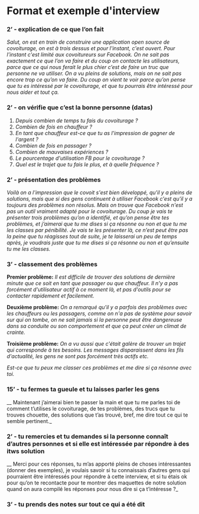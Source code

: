 # Format et exemple d'interview

###  2’ - explication de ce que l’on fait
_Salut, on est en train de construire une application open source de covoiturage, on est à trois dessus et pour l'instant, c'est ouvert. Pour l’instant c'est limité aux covoitureurs sur Facebook. On ne sait pas exactement ce que l’on va faire et du coup on contacte les utilisateurs, parce que ce qui nous ferait le plus chier c’est de faire un truc que personne ne va utiliser. 
On a vu pleins de solutions, mais on ne sait pas encore trop ce qu’on va faire.
Du coup on vient te voir parce qu’on pense que tu es intéressé par le covoiturage, et que tu pourrais être intéressé pour nous aider et tout ça._

### 2’ - on vérifie que c’est la bonne personne (datas)
1. _Depuis combien de temps tu fais du covoiturage ?_
2. _Combien de fois en chauffeur ?_
3. _En tant que chauffeur est-ce que tu as l'impression de gagner de l'argent ?_
4. _Combien de fois en passager ?_
5. _Combien de mauvaises expériences ?_
6. _Le pourcentage d'utilisation FB pour le covoiturage ?_
7. _Quel est le trajet que tu fais le plus, et à quelle fréquence ?_

### 2’ - présentation des problèmes
_Voilà on a l'impression que le covoit s'est bien développé, qu'il y a pleins de solutions, mais que si des gens continuent à utiliser Facebook c'est qu'il y a toujours des problèmes non résolus. Mais on trouve que Facebook n'est pas un outil vraiment adapté pour le covoiturage. 
Du coup je vais te présenter trois problèmes qu’on a identifié, et qu’on pense être tes problèmes, et j’aimerai que tu me dises si ça résonne ou non et que tu me les classes par pénibilité. Je vais te les présenter là, ce n’est peut être pas la peine que tu réagisses tout de suite, je te laisserai un peu de temps après, je voudrais juste que tu me dises si ça résonne ou non et qu’ensuite tu me les classes._

### 3’ - classement des problèmes
**Premier problème:** _Il est difficile de trouver des solutions de dernière minute que ce soit en tant que passager ou que chauffeur. Il n'y a pas forcément d'utilisateur actif à ce moment là, et pas d'outils pour se contacter rapidement et facilement._

**Deuxième problème:** _On a remarqué qu'il y a parfois des problèmes avec les chauffeurs ou les passagers, comme on n'a pas de système pour savoir sur qui on tombe, on ne sait jamais si la personne peut être dangereuse dans sa conduite ou son comportement et que ça peut créer un climat de crainte._

**Troisième problème:** _On a vu aussi que c'était galère de trouver un trajet qui corresponde à tes besoins. Les messages disparaissent dans les fils d'actualité, les gens ne sont pas forcément très actifs etc._

_Est-ce que tu peux me classer ces problèmes et me dire si ça résonne avec toi._

### 15’ - tu fermes ta gueule et tu laisses parler les gens

__
Maintenant j’aimerai bien te passer la main et que tu me parles toi de comment t’utilises le covoiturage, de tes problèmes, des trucs que tu trouves chouette, des solutions que t’as trouvé, bref, me dire tout ce qui te semble pertinent._

### 2’ - tu remercies et tu demandes si la personne connaît d’autres personnes et si elle est intéressée par répondre à des itws solution

__
Merci pour ces réponses, tu m’as apporté pleins de choses intéressantes (donner des exemples), je voulais savoir si tu connaissais d’autres gens qui pourraient être intéressés pour répondre à cette interview, et si tu étais ok pour qu’on te recontacte pour te montrer des maquettes de notre solution quand on aura compilé les réponses pour nous dire si ça t’intéresse ?_

### 3’ - tu prends des notes sur tout ce qui a été dit


